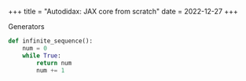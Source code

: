 +++
title = "Autodidax: JAX core from scratch"
date = 2022-12-27
+++


Generators 

```python
def infinite_sequence():
    num = 0 
    while True: 
        return num 
        num += 1
```